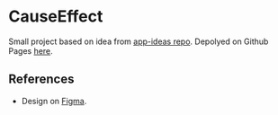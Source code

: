 # CauseEffect

Small project based on idea from [app-ideas repo](https://github.com/florinpop17/app-ideas/blob/master/Projects/1-Beginner/Cause-Effect-App.md). Depolyed on Github Pages [here](https://ranmerc.github.io/implement-app-ideas/beginner/CauseEffect/index.html).

## References

- Design on [Figma](https://www.figma.com/file/hlNRWkJfSDRI5pS3Wo8xeY/Cause-Effect-App).
